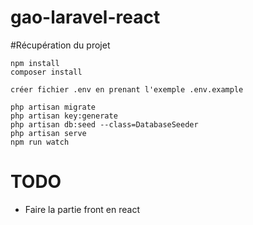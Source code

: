 # gao-laravel-react

#Récupération du projet

    npm install
    composer install

    créer fichier .env en prenant l'exemple .env.example

    php artisan migrate
    php artisan key:generate
    php artisan db:seed --class=DatabaseSeeder
    php artisan serve
    npm run watch

# TODO
 - Faire la partie front en react
